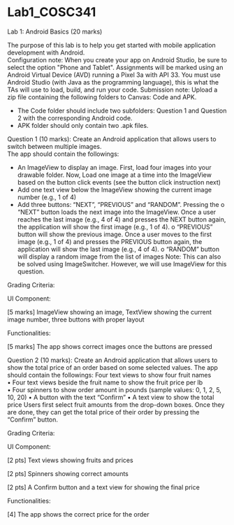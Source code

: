 # Lab1_COSC341
Lab 1: Android Basics (20 marks) 

The purpose of this lab is to help you get started with mobile application development with 
Android.  
Configuration note: 
When  you  create  your  app  on  Android  Studio,  be  sure  to  select  the  option  "Phone  and 
Tablet". Assignments will be marked using an Android Virtual Device (AVD) running a  Pixel 
3a with API 33. You must use Android Studio (with Java as the programming language), this 
is what the TAs will use to load, build, and run your code. 
Submission note: 
Upload a zip file containing the following folders to Canvas: Code and APK.  
- The Code folder should include two subfolders: Question 1 and Question 2 with the 
corresponding Android code.  
- APK folder should only contain two .apk files.  
 
Question 1 (10 marks): Create an Android application that allows users to switch between 
multiple images.  
The app should contain the followings: 
- An ImageView to display an image. First, load four images into your drawable folder. Now, 
Load one image at a time into the ImageView based on the button click events (see the 
button click instruction next) 
- Add one text view below the ImageView showing the current image number (e.g., 1 of 4)  
- Add three buttons: “NEXT”, “PREVIOUS” and “RANDOM”. Pressing the 
o “NEXT” button loads the next image into the ImageView. Once a user reaches the 
last  image  (e.g.,  4  of  4)  and  presses  the  NEXT  button  again,  the  application  will 
show the first image (e.g., 1 of 4). 
o “PREVIOUS” button will show the previous image. Once a user moves to the first 
image  (e.g.,  1 of 4)  and  presses  the  PREVIOUS  button  again,  the  application  will 
show the last image (e.g., 4 of 4). 
o  “RANDOM” button will display a random image from the list of images 
Note: This can also be solved using ImageSwitcher. However, we will use ImageView for this 
question.  

Grading Criteria: 

UI Component: 

[5 marks] ImageView showing an image, TextView showing the current image number, three 
buttons with proper layout  

Functionalities:  

[5 marks] The app shows correct images once the buttons are pressed 

Question 2 (10 marks): Create an Android application that allows users to show the total 
price of an order based on some selected values. The app should contain the followings: 
Four text views to show four fruit names  
• Four text views beside the fruit name to show the fruit price per lb  
• Four spinners to show order amount in pounds (sample values: 0, 1, 2, 5, 10, 20) 
• A button with the text “Confirm” 
• A text view to show the total price 
Users first select fruit amounts from the drop-down boxes. Once they are done, they can get 
the total price of their order by pressing the “Confirm” button. 

Grading Criteria: 

UI Component: 

[2 pts] Text views showing fruits and prices 

[2 pts] Spinners showing correct amounts 

[2 pts] A Confirm button and a text view for showing the final price  

Functionalities:  

[4] The app shows the correct price for the order 

